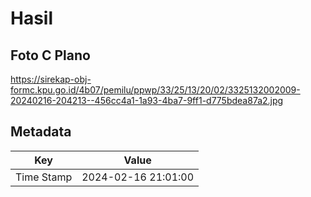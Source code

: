 # Hasil

## Foto C Plano

https://sirekap-obj-formc.kpu.go.id/4b07/pemilu/ppwp/33/25/13/20/02/3325132002009-20240216-204213--456cc4a1-1a93-4ba7-9ff1-d775bdea87a2.jpg


## Metadata

| Key        | Value               |
| ---------- | ------------------- |
| Time Stamp | 2024-02-16 21:01:00 |



